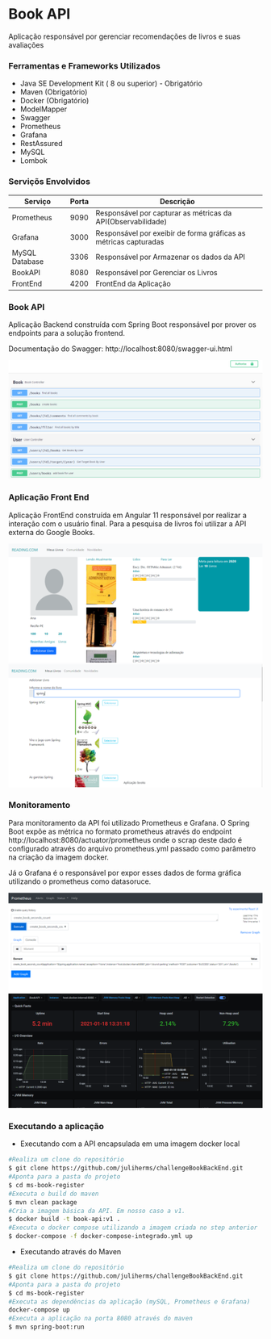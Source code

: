 # Book API

Aplicação responsável por gerenciar recomendações de livros e suas avaliações

### Ferramentas e Frameworks Utilizados

- Java SE Development Kit ( 8 ou superior) - Obrigatório
- Maven (Obrigatório)
- Docker (Obrigatório)
- ModelMapper
- Swagger
- Prometheus
- Grafana
- RestAssured
- MySQL
- Lombok

### Serviçõs Envolvidos

| Serviço                  | Porta      | Descrição                                         |
|--------------------------|------------|---------------------------------------------------|
| Prometheus               | 9090       | Responsável por capturar as métricas da API(Observabilidade)  |
| Grafana                  | 3000       | Responsável por exeibir de forma gráficas as métricas capturadas                        | 
| MySQL Database           | 3306       | Responsável por Armazenar os dados da API         |
| BookAPI                  | 8080       | Responsável por Gerenciar os Livros                      |
| FrontEnd                 | 4200       | FrontEnd da Aplicação                      |

### Book API

Aplicação Backend construída com Spring Boot responsável por prover os endpoints para a solução frontend.

Documentação do Swagger: http://localhost:8080/swagger-ui.html

<img src="img/swagger.PNG">

### Aplicação Front End

Aplicação FrontEnd construída em Angular 11 responsável por realizar a interação com o usuário final.
Para a pesquisa de livros foi utilizar a API externa do Google Books.

<img src="img/principal.png">
<img src="img/autocomplete.png">

### Monitoramento

Para monitoramento da API foi utilizado Prometheus e Grafana. O Spring Boot expõe as métrica no formato prometheus através do endpoint http://localhost:8080/actuator/prometheus
onde o scrap deste dado é configurado através do arquivo prometheus.yml passado como parâmetro na criação da imagem docker.

Já o Grafana é o responsável por expor esses dados de forma gráfica utilizando o prometheus como datasoruce.

<img src="img/prometheus.PNG">
<img src="img/grafana.PNG">


### Executando a aplicação

- Executando com a API encapsulada em uma imagem docker local
```sh
#Realiza um clone do repositório
$ git clone https://github.com/juliherms/challengeBookBackEnd.git  
#Aponta para a pasta do projeto
$ cd ms-book-register
#Executa o build do maven
$ mvn clean package
#Cria a imagem básica da API. Em nosso caso a v1.
$ docker build -t book-api:v1 .
#Executa o docker compose utilizando a imagem criada no step anterior
$ docker-compose -f docker-compose-integrado.yml up
```

- Executando através do Maven
```sh
#Realiza um clone do repositório
$ git clone https://github.com/juliherms/challengeBookBackEnd.git 
#Aponta para a pasta do projeto
$ cd ms-book-register
#Executa as dependências da aplicação (mySQL, Prometheus e Grafana)
docker-compose up
#Executa a aplicação na porta 8080 através do maven
$ mvn spring-boot:run
```

